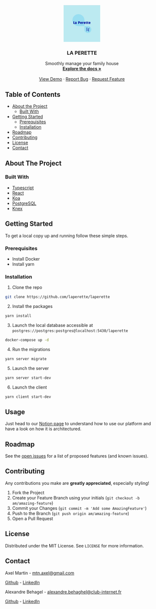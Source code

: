 <!-- PROJECT LOGO -->
<br />
<p align="center">
  <a href="https://github.com/laperette/laperette">
    <img src="./logo.png" alt="Logo" width="120" height="120">
  </a>

  <h3 align="center">LA PERETTE</h3>

  <p align="center">
    Smoothly manage your family house
    <br />
    <a href="https://github.com/github_username/repo"><strong>Explore the docs »</strong></a>
    <br />
    <br />
    <a href="https://laperette-client.herokuapp.com/">View Demo</a>
    ·
    <a href="https://github.com/laperette/laperette/issues">Report Bug</a>
    ·
    <a href="https://github.com/laperette/laperette/issues">Request Feature</a>
  </p>
</p>

<!-- TABLE OF CONTENTS -->

## Table of Contents

- [About the Project](#about-the-project)
  - [Built With](#built-with)
- [Getting Started](#getting-started)
  - [Prerequisites](#prerequisites)
  - [Installation](#installation)
  <!-- - [Usage](#usage) -->
- [Roadmap](#roadmap)
- [Contributing](#contributing)
- [License](#license)
- [Contact](#contact)

<!-- ABOUT THE PROJECT -->

## About The Project

<!-- [![Product Name Screen Shot][product-screenshot]](https://example.com) -->

### Built With

- [Typescript](https://www.typescriptlang.org/)
- [React](https://reactjs.org//)
- [Koa](https://koajs.com/)
- [PostgreSQL](https://www.postgresql.org/)
- [Knex](http://knexjs.org/)

<!-- GETTING STARTED -->

## Getting Started

To get a local copy up and running follow these simple steps.

### Prerequisites

- Install Docker
- Install yarn

### Installation

1. Clone the repo

```sh
git clone https://github.com/laperette/laperette
```

2. Install the packages

```sh
yarn install
```

3. Launch the local database accessible at `postgres://postgres:postgres@localhost:5430/laperette`

```sh
docker-compose up -d
```

4. Run the migrations

```sh
yarn server migrate
```

5. Launch the server

```sh
yarn server start-dev
```

6. Launch the client

```sh
yarn client start-dev
```

<!-- USAGE EXAMPLES -->

## Usage

Just head to our [Notion page](https://www.notion.so/axelmtn/La-Perette-b9cb65b6f7e34df7abc43d80412428c4) to understand how to use our platform and have a look on how it is architectured.

<!-- Use this space to show useful examples of how a project can be used. Additional screenshots, code examples and demos work well in this space. You may also link to more resources.

_For more examples, please refer to the [Documentation](https://example.com)_ -->

<!-- ROADMAP -->

## Roadmap

See the [open issues](https://github.com/laperette/laperette/issues) for a list of proposed features (and known issues).

<!-- CONTRIBUTING -->

## Contributing

Any contributions you make are **greatly appreciated**, especially styling!

1. Fork the Project
2. Create your Feature Branch using your initials (`git checkout -b am/amazing-feature`)
3. Commit your Changes (`git commit -m 'Add some AmazingFeature'`)
4. Push to the Branch (`git push origin am/amazing-feature`)
5. Open a Pull Request

<!-- LICENSE -->

## License

Distributed under the MIT License. See `LICENSE` for more information.

<!-- CONTACT -->

## Contact

Axel Martin - mtn.axel@gmail.com

[Github](https://github.com/paradoux) - [LinkedIn](https://www.linkedin.com/in/martinaxel/)

Alexandre Behagel - alexandre.behaghel@club-internet.fr

[Github](https://github.com/AlexGeb) - [LinkedIn](https://www.linkedin.com/in/alexandre-behaghel/)

